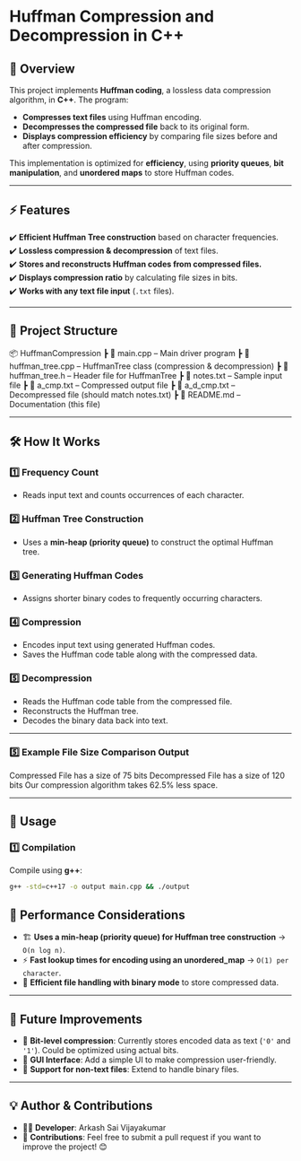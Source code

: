 # **Huffman Compression and Decompression in C++**

## 📌 Overview
This project implements **Huffman coding**, a lossless data compression algorithm, in **C++**. The program:
- **Compresses text files** using Huffman encoding.
- **Decompresses the compressed file** back to its original form.
- **Displays compression efficiency** by comparing file sizes before and after compression.

This implementation is optimized for **efficiency**, using **priority queues**, **bit manipulation**, and **unordered maps** to store Huffman codes.

---

## ⚡ Features
✔️ **Efficient Huffman Tree construction** based on character frequencies.  
✔️ **Lossless compression & decompression** of text files.  
✔️ **Stores and reconstructs Huffman codes from compressed files.**  
✔️ **Displays compression ratio** by calculating file sizes in bits.  
✔️ **Works with any text file input** (`.txt` files).  

---

## 📂 Project Structure

📦 HuffmanCompression
┣ 📜 main.cpp – Main driver program
┣ 📜 huffman_tree.cpp – HuffmanTree class (compression & decompression)
┣ 📜 huffman_tree.h – Header file for HuffmanTree
┣ 📜 notes.txt – Sample input file
┣ 📜 a_cmp.txt – Compressed output file
┣ 📜 a_d_cmp.txt – Decompressed file (should match notes.txt)
┣ 📜 README.md – Documentation (this file)


---

## 🛠️ How It Works
### **1️⃣ Frequency Count**
- Reads input text and counts occurrences of each character.

### **2️⃣ Huffman Tree Construction**
- Uses a **min-heap (priority queue)** to construct the optimal Huffman tree.

### **3️⃣ Generating Huffman Codes**
- Assigns shorter binary codes to frequently occurring characters.

### **4️⃣ Compression**
- Encodes input text using generated Huffman codes.
- Saves the Huffman code table along with the compressed data.

### **5️⃣ Decompression**
- Reads the Huffman code table from the compressed file.
- Reconstructs the Huffman tree.
- Decodes the binary data back into text.

---
### **5️⃣ Example File Size Comparison Output**
Compressed File has a size of 75 bits
Decompressed File has a size of 120 bits
Our compression algorithm takes 62.5% less space.


---

## 🚀 Usage
### **1️⃣ Compilation**
Compile using **g++**:
```sh
g++ -std=c++17 -o output main.cpp && ./output
```


## 📌 Performance Considerations
- 🏗️ **Uses a min-heap (priority queue) for Huffman tree construction** → `O(n log n)`.
- ⚡ **Fast lookup times for encoding using an unordered_map** → `O(1) per character`.
- 📁 **Efficient file handling with binary mode** to store compressed data.

---

## 📝 Future Improvements
- 🔢 **Bit-level compression**: Currently stores encoded data as text (`'0'` and `'1'`). Could be optimized using actual bits.
- 🎨 **GUI Interface**: Add a simple UI to make compression user-friendly.
- 📂 **Support for non-text files**: Extend to handle binary files.

---

## 💡 Author & Contributions
- 👨‍💻 **Developer**: Arkash Sai Vijayakumar
- 🚀 **Contributions**: Feel free to submit a pull request if you want to improve the project! 😊

